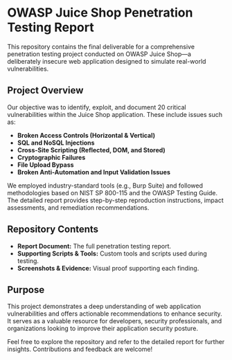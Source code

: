 # OWASP Juice Shop Penetration Testing Report

This repository contains the final deliverable for a comprehensive penetration testing project conducted on OWASP Juice Shop—a deliberately insecure web application designed to simulate real-world vulnerabilities.

## Project Overview

Our objective was to identify, exploit, and document 20 critical vulnerabilities within the Juice Shop application. These include issues such as:

- **Broken Access Controls (Horizontal & Vertical)**
- **SQL and NoSQL Injections**
- **Cross-Site Scripting (Reflected, DOM, and Stored)**
- **Cryptographic Failures**
- **File Upload Bypass**
- **Broken Anti-Automation and Input Validation Issues**

We employed industry-standard tools (e.g., Burp Suite) and followed methodologies based on NIST SP 800-115 and the OWASP Testing Guide. The detailed report provides step-by-step reproduction instructions, impact assessments, and remediation recommendations.

## Repository Contents

- **Report Document:** The full penetration testing report.
- **Supporting Scripts & Tools:** Custom tools and scripts used during testing.
- **Screenshots & Evidence:** Visual proof supporting each finding.

## Purpose

This project demonstrates a deep understanding of web application vulnerabilities and offers actionable recommendations to enhance security. It serves as a valuable resource for developers, security professionals, and organizations looking to improve their application security posture.

Feel free to explore the repository and refer to the detailed report for further insights. Contributions and feedback are welcome!
